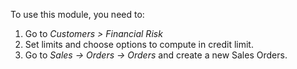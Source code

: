 To use this module, you need to:

1.  Go to *Customers \> Financial Risk*
2.  Set limits and choose options to compute in credit limit.
3.  Go to *Sales -\> Orders -\> Orders* and create a new Sales Orders.
